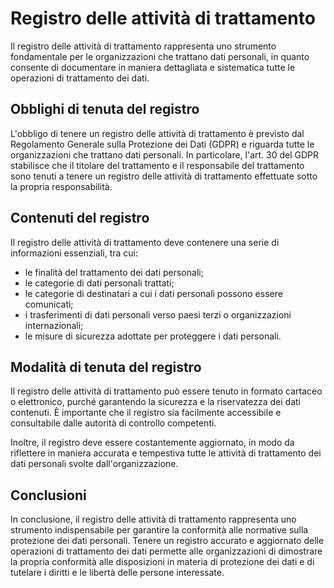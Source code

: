 # Registro delle attività di trattamento

Il registro delle attività di trattamento rappresenta uno strumento fondamentale per le organizzazioni che trattano dati personali, in quanto consente di documentare in maniera dettagliata e sistematica tutte le operazioni di trattamento dei dati. 

## Obblighi di tenuta del registro

L'obbligo di tenere un registro delle attività di trattamento è previsto dal Regolamento Generale sulla Protezione dei Dati (GDPR) e riguarda tutte le organizzazioni che trattano dati personali. In particolare, l'art. 30 del GDPR stabilisce che il titolare del trattamento e il responsabile del trattamento sono tenuti a tenere un registro delle attività di trattamento effettuate sotto la propria responsabilità.

## Contenuti del registro

Il registro delle attività di trattamento deve contenere una serie di informazioni essenziali, tra cui:
- le finalità del trattamento dei dati personali;
- le categorie di dati personali trattati;
- le categorie di destinatari a cui i dati personali possono essere comunicati;
- i trasferimenti di dati personali verso paesi terzi o organizzazioni internazionali;
- le misure di sicurezza adottate per proteggere i dati personali.

## Modalità di tenuta del registro

Il registro delle attività di trattamento può essere tenuto in formato cartaceo o elettronico, purché garantendo la sicurezza e la riservatezza dei dati contenuti. È importante che il registro sia facilmente accessibile e consultabile dalle autorità di controllo competenti. 

Inoltre, il registro deve essere costantemente aggiornato, in modo da riflettere in maniera accurata e tempestiva tutte le attività di trattamento dei dati personali svolte dall'organizzazione.

## Conclusioni

In conclusione, il registro delle attività di trattamento rappresenta uno strumento indispensabile per garantire la conformità alle normative sulla protezione dei dati personali. Tenere un registro accurato e aggiornato delle operazioni di trattamento dei dati permette alle organizzazioni di dimostrare la propria conformità alle disposizioni in materia di protezione dei dati e di tutelare i diritti e le libertà delle persone interessate.